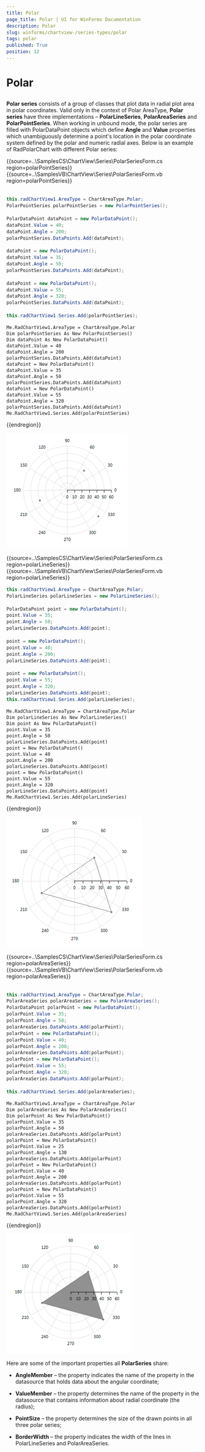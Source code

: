```yaml
---
title: Polar
page_title: Polar | UI for WinForms Documentation
description: Polar
slug: winforms/chartview-/series-types/polar
tags: polar
published: True
position: 12
---
```


# Polar
 
## 

__Polar series__ consists of a group of classes that plot data in radial plot area in polar coordinates. Valid only in the context of Polar AreaType, __Polar series__ have three implementations – __PolarLineSeries__, __PolarAreaSeries__ and __PolarPointSeries__. When working in unbound mode, the polar series are filled with PolarDataPoint objects which define __Angle__ and __Value__ properties which unambiguously determine a point's location in the polar coordinate system defined by the polar and numeric radial axes. Below is an example of RadPolarChart with different Polar series: 

{{source=..\SamplesCS\ChartView\Series\PolarSeriesForm.cs region=polarPointSeries}} 
{{source=..\SamplesVB\ChartView\Series\PolarSeriesForm.vb region=polarPointSeries}} 

````C#
            
this.radChartView1.AreaType = ChartAreaType.Polar;
PolarPointSeries polarPointSeries = new PolarPointSeries();
            
PolarDataPoint dataPoint = new PolarDataPoint();
dataPoint.Value = 40;
dataPoint.Angle = 200;
polarPointSeries.DataPoints.Add(dataPoint);
            
dataPoint = new PolarDataPoint();
dataPoint.Value = 35;
dataPoint.Angle = 50;
polarPointSeries.DataPoints.Add(dataPoint);
            
dataPoint = new PolarDataPoint();
dataPoint.Value = 55;
dataPoint.Angle = 320;
polarPointSeries.DataPoints.Add(dataPoint);
            
this.radChartView1.Series.Add(polarPointSeries);

````
````VB.NET
Me.RadChartView1.AreaType = ChartAreaType.Polar
Dim polarPointSeries As New PolarPointSeries()
Dim dataPoint As New PolarDataPoint()
dataPoint.Value = 40
dataPoint.Angle = 200
polarPointSeries.DataPoints.Add(dataPoint)
dataPoint = New PolarDataPoint()
dataPoint.Value = 35
dataPoint.Angle = 50
polarPointSeries.DataPoints.Add(dataPoint)
dataPoint = New PolarDataPoint()
dataPoint.Value = 55
dataPoint.Angle = 320
polarPointSeries.DataPoints.Add(dataPoint)
Me.RadChartView1.Series.Add(polarPointSeries)

````

{{endregion}} 


![](images/chartview-series-types-polar001.png) 


{{source=..\SamplesCS\ChartView\Series\PolarSeriesForm.cs region=polarLineSeries}} 
{{source=..\SamplesVB\ChartView\Series\PolarSeriesForm.vb region=polarLineSeries}} 

````C#
this.radChartView1.AreaType = ChartAreaType.Polar;
PolarLineSeries polarLineSeries = new PolarLineSeries();
            
PolarDataPoint point = new PolarDataPoint();
point.Value = 35;
point.Angle = 50;
polarLineSeries.DataPoints.Add(point);
            
point = new PolarDataPoint();
point.Value = 40;
point.Angle = 200;
polarLineSeries.DataPoints.Add(point);
            
point = new PolarDataPoint();
point.Value = 55;
point.Angle = 320;
polarLineSeries.DataPoints.Add(point);
this.radChartView1.Series.Add(polarLineSeries);

````
````VB.NET
Me.RadChartView1.AreaType = ChartAreaType.Polar
Dim polarLineSeries As New PolarLineSeries()
Dim point As New PolarDataPoint()
point.Value = 35
point.Angle = 50
polarLineSeries.DataPoints.Add(point)
point = New PolarDataPoint()
point.Value = 40
point.Angle = 200
polarLineSeries.DataPoints.Add(point)
point = New PolarDataPoint()
point.Value = 55
point.Angle = 320
polarLineSeries.DataPoints.Add(point)
Me.RadChartView1.Series.Add(polarLineSeries)

````

{{endregion}} 


![True](images/chartview-series-types-polar002.png) 
 
{{source=..\SamplesCS\ChartView\Series\PolarSeriesForm.cs region=polarAreaSeries}} 
{{source=..\SamplesVB\ChartView\Series\PolarSeriesForm.vb region=polarAreaSeries}} 

````C#
            
this.radChartView1.AreaType = ChartAreaType.Polar;
PolarAreaSeries polarAreaSeries = new PolarAreaSeries();
PolarDataPoint polarPoint = new PolarDataPoint();
polarPoint.Value = 35;
polarPoint.Angle = 50;
polarAreaSeries.DataPoints.Add(polarPoint);
polarPoint = new PolarDataPoint();
polarPoint.Value = 40;
polarPoint.Angle = 200;
polarAreaSeries.DataPoints.Add(polarPoint);
polarPoint = new PolarDataPoint();
polarPoint.Value = 55;
polarPoint.Angle = 320;
polarAreaSeries.DataPoints.Add(polarPoint);
        
this.radChartView1.Series.Add(polarAreaSeries);

````
````VB.NET
Me.RadChartView1.AreaType = ChartAreaType.Polar
Dim polarAreaSeries As New PolarAreaSeries()
Dim polarPoint As New PolarDataPoint()
polarPoint.Value = 35
polarPoint.Angle = 50
polarAreaSeries.DataPoints.Add(polarPoint)
polarPoint = New PolarDataPoint()
polarPoint.Value = 25
polarPoint.Angle = 130
polarAreaSeries.DataPoints.Add(polarPoint)
polarPoint = New PolarDataPoint()
polarPoint.Value = 40
polarPoint.Angle = 200
polarAreaSeries.DataPoints.Add(polarPoint)
polarPoint = New PolarDataPoint()
polarPoint.Value = 55
polarPoint.Angle = 320
polarAreaSeries.DataPoints.Add(polarPoint)
Me.RadChartView1.Series.Add(polarAreaSeries)

````

{{endregion}} 


![](images/chartview-series-types-polar003.png)

Here are some of the important properties all __PolarSeries__ share:

* __AngleMember__ – the property indicates the name of the property in the datasource that holds data about the angular coordinate;
              

* __ValueMember__ – the property determines the name of the property in the datasource that contains information about radial coordinate (the radius);
              

* __PointSize__ – the property determines the size of the drawn points in all three polar series;
              

* __BorderWidth__ – the property indicates the width of the lines in PolarLineSeries and PolarAreaSeries.
              
